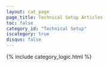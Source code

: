 ```yaml
---
layout: cat_page
page_title: Technical Setup Articles
toc: false
category_id: "Technical Setup"
iscategory: true
disqus: false
---
```


{% include category_logic.html %}
